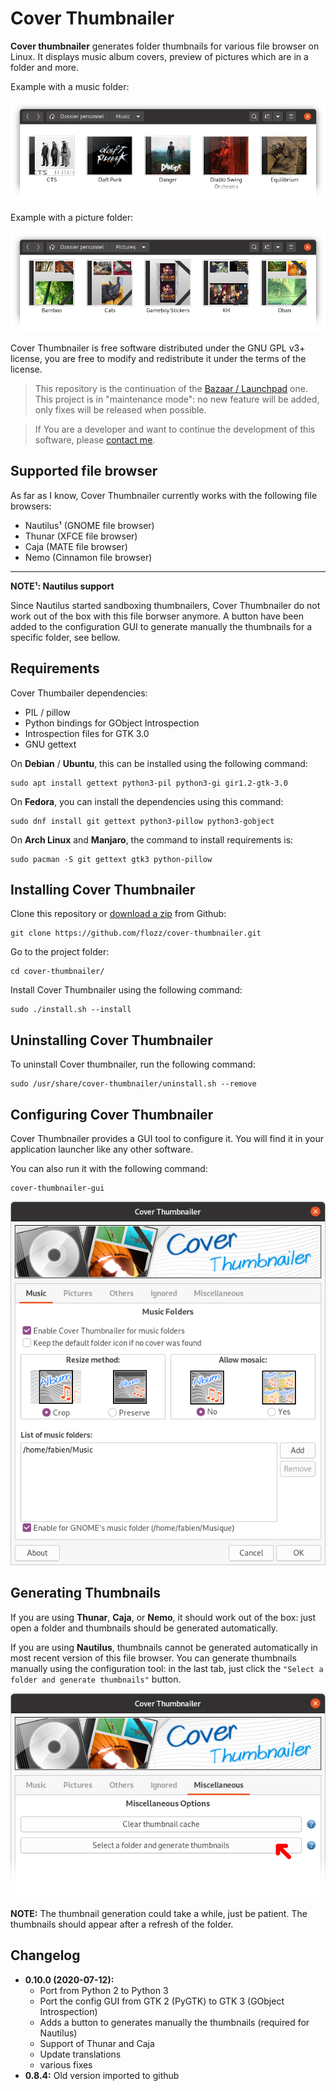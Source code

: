 # Cover Thumbnailer

**Cover thumbnailer** generates folder thumbnails for various file browser on
Linux. It displays music album covers, preview of pictures which are in
a folder and more.

Example with a music folder:

![Screenshot: Nautilus Music folder](./screenshots/screenshot_nautilus_music_folder.png)

Example with a picture folder:

![Screenshot: Nautilus Pictures folder](./screenshots/screenshot_nautilus_picture_folder.png)

Cover Thumbnailer is free software distributed under the GNU GPL v3+ license,
you are free to modify and redistribute it under the terms of the license.

> This repository is the continuation of the [Bazaar / Launchpad][lp] one. This
> project is in "maintenance mode": no new feature will be added, only fixes
> will be released when possible.

> If You are a developer and want to continue the development of this software,
> please [contact me][contact].

[lp]: https://launchpad.net/cover-thumbnailer
[contact]: https://contact.flozz.fr/


## Supported file browser

As far as I know, Cover Thumbnailer currently works with the following file
browsers:

* Nautilus¹ (GNOME file browser)
* Thunar (XFCE file browser)
* Caja (MATE file browser)
* Nemo (Cinnamon file browser)

----

**NOTE¹: Nautilus support**

Since Nautilus started sandboxing thumbnailers, Cover Thumbnailer do not work
out of the box with this file borwser anymore. A button have been added to the
configuration GUI to generate manually the thumbnails for a specific folder,
see bellow.


## Requirements

Cover Thumbailer dependencies:

* PIL / pillow
* Python bindings for GObject Introspection
* Introspection files for GTK 3.0
* GNU gettext

On **Debian** / **Ubuntu**, this can be installed using the following command:

    sudo apt install gettext python3-pil python3-gi gir1.2-gtk-3.0

On **Fedora**, you can install the dependencies using this command:

    sudo dnf install git gettext python3-pillow python3-gobject

On **Arch Linux** and **Manjaro**, the command to install requirements is:

    sudo pacman -S git gettext gtk3 python-pillow


## Installing Cover Thumbnailer

Clone this repository or [download a zip][gh-zip] from Github:

    git clone https://github.com/flozz/cover-thumbnailer.git

Go to the project folder:

    cd cover-thumbnailer/

Install Cover Thumbnailer using the following command:

    sudo ./install.sh --install


[gh-zip]: https://github.com/flozz/cover-thumbnailer/archive/master.zip


## Uninstalling Cover Thumbnailer

To uninstall Cover thumbnailer, run the following command:

    sudo /usr/share/cover-thumbnailer/uninstall.sh --remove


## Configuring Cover Thumbnailer

Cover Thumbnailer provides a GUI tool to configure it. You will find it in your
application launcher like any other software.

You can also run it with the following command:

    cover-thumbnailer-gui

![Screenshot of Cover Thumnailer configuration tool](./screenshots/screenshot_ctgui.png)


## Generating Thumbnails

If you are using **Thunar**, **Caja**, or **Nemo**, it should work out of the
box: just open a folder and thumbnails should be generated automatically.

If you are using **Nautilus**, thumbnails cannot be generated automatically in
most recent version of this file browser. You can generate thumbnails manually
using the configuration tool: in the last tab, just click the `"Select a folder
and generate thumbnails"` button.

![Screenshot](./screenshots/screenshot_ctgui_generate.png)

**NOTE:** The thumbnail generation could take a while, just be patient. The
thumbnails should appear after a refresh of the folder.


## Changelog

* **0.10.0 (2020-07-12):**
    * Port from Python 2 to Python 3
    * Port the config GUI from GTK 2 (PyGTK) to GTK 3 (GObject Introspection)
    * Adds a button to generates manually the thumbnails (required for Nautilus)
    * Support of Thunar and Caja
    * Update translations
    * various fixes
* **0.8.4:** Old version imported to github

